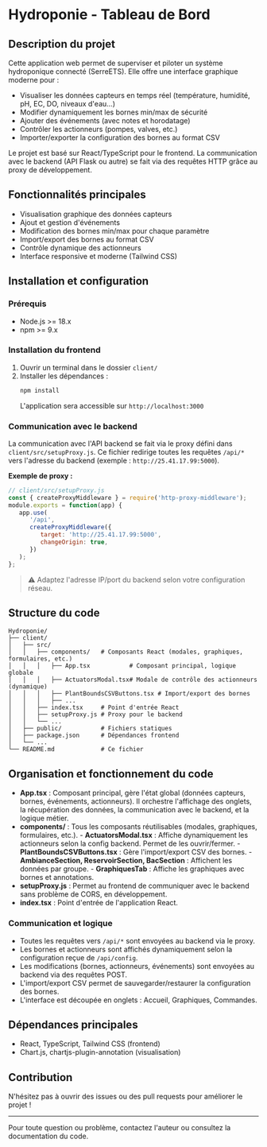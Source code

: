 # Hydroponie - Tableau de Bord

## Description du projet

Cette application web permet de superviser et piloter un système hydroponique connecté (SerreETS). Elle offre une interface graphique moderne pour :
- Visualiser les données capteurs en temps réel (température, humidité, pH, EC, DO, niveaux d'eau...)
- Modifier dynamiquement les bornes min/max de sécurité
- Ajouter des événements (avec notes et horodatage)
- Contrôler les actionneurs (pompes, valves, etc.)
- Importer/exporter la configuration des bornes au format CSV

Le projet est basé sur React/TypeScript pour le frontend. La communication avec le backend (API Flask ou autre) se fait via des requêtes HTTP grâce au proxy de développement.

## Fonctionnalités principales
- Visualisation graphique des données capteurs
- Ajout et gestion d'événements
- Modification des bornes min/max pour chaque paramètre
- Import/export des bornes au format CSV
- Contrôle dynamique des actionneurs
- Interface responsive et moderne (Tailwind CSS)

## Installation et configuration

### Prérequis
- Node.js >= 18.x
- npm >= 9.x

### Installation du frontend
1. Ouvrir un terminal dans le dossier `client/`
2. Installer les dépendances :
    ```bash
    npm install
    ```
    L'application sera accessible sur `http://localhost:3000`

### Communication avec le backend
La communication avec l'API backend se fait via le proxy défini dans `client/src/setupProxy.js`. Ce fichier redirige toutes les requêtes `/api/*` vers l'adresse du backend (exemple : `http://25.41.17.99:5000`).

**Exemple de proxy :**
```js
// client/src/setupProxy.js
const { createProxyMiddleware } = require('http-proxy-middleware');
module.exports = function(app) {
   app.use(
      '/api',
      createProxyMiddleware({
         target: 'http://25.41.17.99:5000',
         changeOrigin: true,
      })
   );
};
```

> ⚠️ Adaptez l'adresse IP/port du backend selon votre configuration réseau.

## Structure du code

```
Hydroponie/
├── client/
│   ├── src/
│   │   ├── components/   # Composants React (modales, graphiques, formulaires, etc.)
│   │   │   ├── App.tsx           # Composant principal, logique globale
│   │   │   ├── ActuatorsModal.tsx# Modale de contrôle des actionneurs (dynamique)
│   │   │   ├── PlantBoundsCSVButtons.tsx # Import/export des bornes
│   │   │   ├── ...
│   │   ├── index.tsx     # Point d'entrée React
│   │   ├── setupProxy.js # Proxy pour le backend
│   │   └── ...
│   ├── public/           # Fichiers statiques
│   ├── package.json      # Dépendances frontend
│   └── ...
└── README.md             # Ce fichier
```

## Organisation et fonctionnement du code

- **App.tsx** : Composant principal, gère l'état global (données capteurs, bornes, événements, actionneurs). Il orchestre l'affichage des onglets, la récupération des données, la communication avec le backend, et la logique métier.
- **components/** : Tous les composants réutilisables (modales, graphiques, formulaires, etc.).
      - **ActuatorsModal.tsx** : Affiche dynamiquement les actionneurs selon la config backend. Permet de les ouvrir/fermer.
      - **PlantBoundsCSVButtons.tsx** : Gère l'import/export CSV des bornes.
      - **AmbianceSection, ReservoirSection, BacSection** : Affichent les données par groupe.
      - **GraphiquesTab** : Affiche les graphiques avec bornes et annotations.
- **setupProxy.js** : Permet au frontend de communiquer avec le backend sans problème de CORS, en développement.
- **index.tsx** : Point d'entrée de l'application React.

### Communication et logique
- Toutes les requêtes vers `/api/*` sont envoyées au backend via le proxy.
- Les bornes et actionneurs sont affichés dynamiquement selon la configuration reçue de `/api/config`.
- Les modifications (bornes, actionneurs, événements) sont envoyées au backend via des requêtes POST.
- L'import/export CSV permet de sauvegarder/restaurer la configuration des bornes.
- L'interface est découpée en onglets : Accueil, Graphiques, Commandes.

## Dépendances principales
- React, TypeScript, Tailwind CSS (frontend)
- Chart.js, chartjs-plugin-annotation (visualisation)

## Contribution
N'hésitez pas à ouvrir des issues ou des pull requests pour améliorer le projet !

---

Pour toute question ou problème, contactez l'auteur ou consultez la documentation du code.